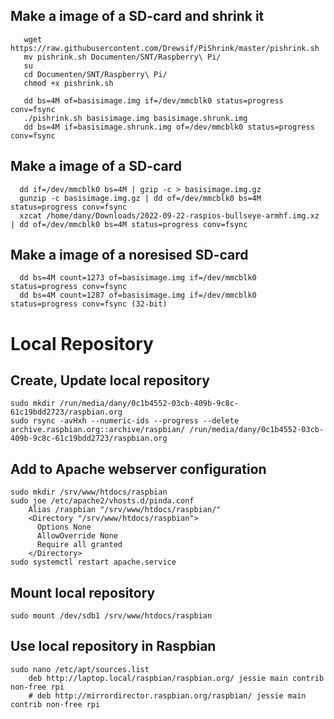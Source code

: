 ## Make a image of a SD-card and shrink it
       wget https://raw.githubusercontent.com/Drewsif/PiShrink/master/pishrink.sh
       mv pishrink.sh Documenten/SNT/Raspberry\ Pi/
       su
       cd Documenten/SNT/Raspberry\ Pi/
       chmod +x pishrink.sh
       
       dd bs=4M of=basisimage.img if=/dev/mmcblk0 status=progress conv=fsync
       ./pishrink.sh basisimage.img basisimage.shrunk.img
       dd bs=4M if=basisimage.shrunk.img of=/dev/mmcblk0 status=progress conv=fsync

## Make a image of a SD-card
      dd if=/dev/mmcblk0 bs=4M | gzip -c > basisimage.img.gz
      gunzip -c basisimage.img.gz | dd of=/dev/mmcblk0 bs=4M status=progress conv=fsync
      xzcat /home/dany/Downloads/2022-09-22-raspios-bullseye-armhf.img.xz | dd of=/dev/mmcblk0 bs=4M status=progress conv=fsync

## Make a image of a noresised SD-card
      dd bs=4M count=1273 of=basisimage.img if=/dev/mmcblk0 status=progress conv=fsync
      dd bs=4M count=1287 of=basisimage.img if=/dev/mmcblk0 status=progress conv=fsync (32-bit)
# Local Repository
## Create, Update local repository
    sudo mkdir /run/media/dany/0c1b4552-03cb-409b-9c8c-61c19bdd2723/raspbian.org
    sudo rsync -avHxh --numeric-ids --progress --delete archive.raspbian.org::archive/raspbian/ /run/media/dany/0c1b4552-03cb-409b-9c8c-61c19bdd2723/raspbian.org
## Add to Apache webserver configuration
    sudo mkdir /srv/www/htdocs/raspbian
    sudo joe /etc/apache2/vhosts.d/pinda.conf
        Alias /raspbian "/srv/www/htdocs/raspbian/"
        <Directory "/srv/www/htdocs/raspbian">
          Options None
          AllowOverride None
          Require all granted
        </Directory>
    sudo systemctl restart apache.service
## Mount local repository
    sudo mount /dev/sdb1 /srv/www/htdocs/raspbian
## Use local repository in Raspbian
    sudo nano /etc/apt/sources.list
        deb http://laptop.local/raspbian/raspbian.org/ jessie main contrib non-free rpi
        # deb http://mirrordirector.raspbian.org/raspbian/ jessie main contrib non-free rpi
